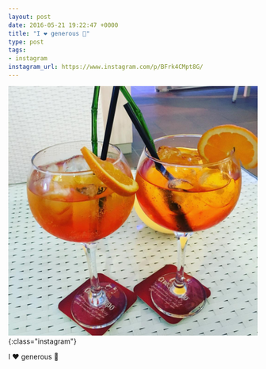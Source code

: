 ```yaml
---
layout: post
date: 2016-05-21 19:22:47 +0000
title: "I ❤️ generous 🍹"
type: post
tags:
- instagram
instagram_url: https://www.instagram.com/p/BFrk4CMpt8G/
---
```


![Instagram - BFrk4CMpt8G](/assets/BFrk4CMpt8G.jpg){:class="instagram"}

I ❤️ generous 🍹
